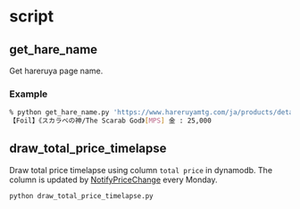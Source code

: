# script

## get_hare_name

Get hareruya page name.

### Example
```sh
% python get_hare_name.py 'https://www.hareruyamtg.com/ja/products/detail/69767?lang=EN'
【Foil】《スカラベの神/The Scarab God》[MPS] 金 : 25,000
```

## draw_total_price_timelapse
Draw total price timelapse using column `total price` in dynamodb.
The column is updated by [NotifyPriceChange](../NotifyPriceChange) every Monday.
```sh
python draw_total_price_timelapse.py
```
